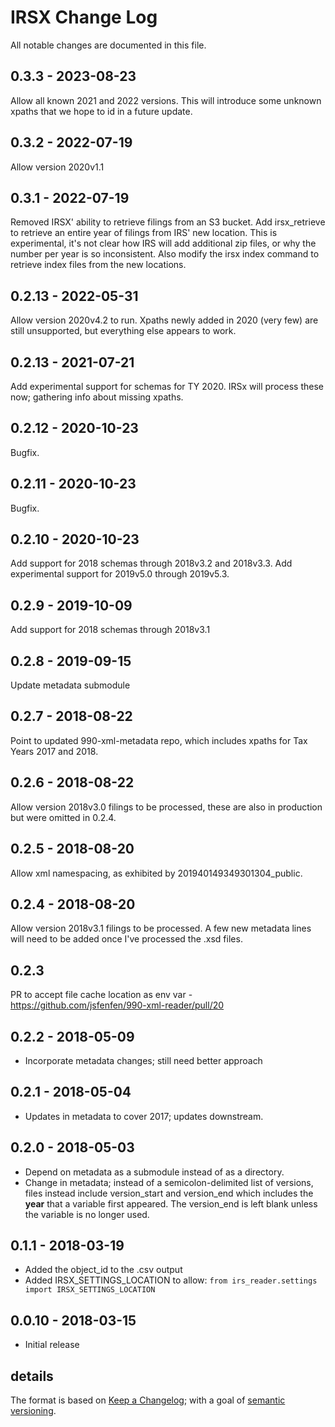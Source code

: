 # IRSX Change Log

All notable changes are documented in this file.



## 0.3.3 - 2023-08-23

Allow all known 2021 and 2022 versions. This will introduce some unknown xpaths that we hope to id in a future update. 


## 0.3.2 - 2022-07-19

Allow version 2020v1.1

## 0.3.1 - 2022-07-19

Removed IRSX' ability to retrieve filings from an S3 bucket. 
Add irsx_retrieve to retrieve an entire year of filings from IRS' new location. This is experimental, it's not clear
how IRS will add additional zip files, or why the number per year is so inconsistent. Also modify the irsx index command to 
retrieve index files from the new locations. 





## 0.2.13 - 2022-05-31

Allow version 2020v4.2 to run. Xpaths newly added in 2020 (very few) are still unsupported, but everything else appears to work.


## 0.2.13 - 2021-07-21

Add experimental support for schemas for TY 2020. IRSx will process these now; gathering info about missing xpaths.

## 0.2.12 - 2020-10-23

Bugfix.  

## 0.2.11 - 2020-10-23

Bugfix. 


## 0.2.10 - 2020-10-23

Add support for 2018 schemas through 2018v3.2 and 2018v3.3. Add experimental support for 2019v5.0 through 2019v5.3. 


## 0.2.9 - 2019-10-09

Add support for 2018 schemas through 2018v3.1

## 0.2.8 - 2019-09-15

Update metadata submodule

## 0.2.7 - 2018-08-22

Point to updated 990-xml-metadata repo, which includes xpaths for Tax Years 2017 and 2018. 

## 0.2.6 - 2018-08-22

Allow version 2018v3.0 filings to be processed, these are also in production but were omitted in 0.2.4.


## 0.2.5 - 2018-08-20

Allow xml namespacing, as exhibited by 201940149349301304_public. 

## 0.2.4 - 2018-08-20

Allow version 2018v3.1 filings to be processed. A few new metadata lines will need to be added once I've processed the .xsd files.


## 0.2.3 

PR to accept file cache location as env var - https://github.com/jsfenfen/990-xml-reader/pull/20

## 0.2.2 - 2018-05-09

- Incorporate metadata changes; still need better approach

## 0.2.1 - 2018-05-04

- Updates in metadata to cover 2017; updates downstream. 

## 0.2.0 - 2018-05-03

- Depend on metadata as a submodule instead of as a directory. 
- Change in metadata; instead of a semicolon-delimited list of versions, files instead include version\_start and version\_end which includes the __year__ that a variable first appeared. The version_end is left blank unless the variable is no longer used.

## 0.1.1 - 2018-03-19

- Added the object_id to the .csv output
- Added IRSX\_SETTINGS\_LOCATION to allow: `from irs_reader.settings import IRSX_SETTINGS_LOCATION`

## 0.0.10 - 2018-03-15

- Initial release



## details

The format is based on [Keep a Changelog](http://keepachangelog.com/); with a goal of [semantic versioning](http://semver.org/).
